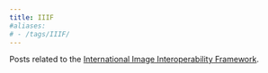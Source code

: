 ```yaml
---
title: IIIF
#aliases:
# - /tags/IIIF/
---
```


Posts related to the [International Image Interoperability Framework](https://iiif.io/).